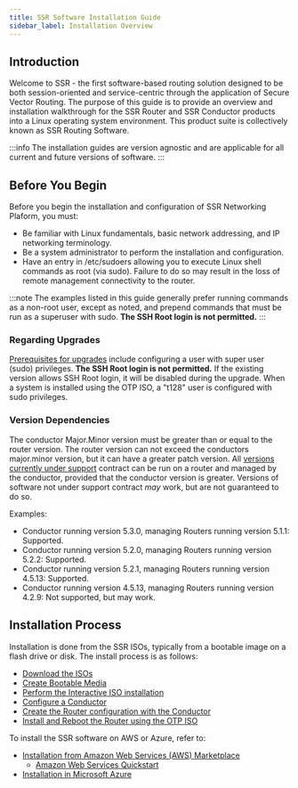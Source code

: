 ```yaml
---
title: SSR Software Installation Guide
sidebar_label: Installation Overview
---
```

## Introduction
Welcome to SSR - the first software-based routing solution designed to be both session-oriented and service-centric through the application of Secure Vector Routing. The purpose of this guide is to provide an overview and installation walkthrough for the SSR Router and SSR Conductor products into a Linux operating system environment. This product suite is collectively known as SSR Routing Software.

:::info
The installation guides are version agnostic and are applicable for all current and future versions of software.
:::

## Before You Begin
Before you begin the installation and configuration of SSR Networking Plaform, you must:
- Be familiar with Linux fundamentals, basic network addressing, and IP networking terminology. 
- Be a system administrator to perform the installation and configuration.
- Have an entry in /etc/sudoers allowing you to execute Linux shell commands as root (via sudo). Failure to do so may result in the loss of remote management connectivity to the router. 

:::note
The examples listed in this guide generally prefer running commands as a non-root user, except as noted, and prepend commands that must be run as a superuser with sudo. **The SSH Root login is not permitted.** 
:::

### Regarding Upgrades
[Prerequisites for upgrades](intro_upgrading.md) include configuring a user with super user (sudo) privileges. **The SSH Root login is not permitted.** If the existing version allows SSH Root login, it will be disabled during the upgrade. When a system is installed using the OTP ISO, a "t128" user is configured with sudo privileges. 

### Version Dependencies

The conductor Major.Minor version must be greater than or equal to the router version. The router version can not exceed the conductors major.minor version, but it can have a greater patch version. All [versions currently under support](about_support_policy.md) contract can be run on a router and managed by the conductor, provided that the conductor version is greater. Versions of software not under support contract *may* work, but are not guaranteed to do so.  

Examples:
- Conductor running version 5.3.0, managing Routers running version 5.1.1: Supported.
- Conductor running version 5.2.0, managing Routers running version 5.2.2: Supported.
- Conductor running version 5.2.1, managing Routers running version 4.5.13: Supported.
- Conductor running version 4.5.13, managing Routers running version 4.2.9: Not supported, but may work.

## Installation Process
Installation is done from the SSR ISOs, typically from a bootable image on a flash drive or disk. The install process is as follows:
- [Download the ISOs](intro_downloading_iso.md)
- [Create Bootable Media](intro_creating_bootable_usb.md)
- [Perform the Interactive ISO installation](intro_installation_bootable_media.md) 
- [Configure a Conductor](intro_basic_conductor_config.md)
- [Create the Router configuration with the Conductor](intro_basic_router_config.md)
- [Install and Reboot the Router using the OTP ISO](intro_otp_iso_install.mdx)

To install the SSR software on AWS or Azure, refer to: 
 - [Installation from Amazon Web Services (AWS) Marketplace](intro_installation_aws.md)
 	- [Amazon Web Services Quickstart](intro_installation_quickstart_aws.md)
 - [Installation in Microsoft Azure](intro_installation_azure.md)	



